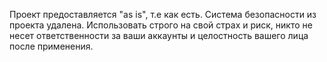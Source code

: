 Проект предоставляется "as is", т.е как есть. Система безопасности из проекта удалена. Использовать строго на свой страх и риск, никто не несет ответственности за ваши аккаунты и целостность вашего лица после применения.